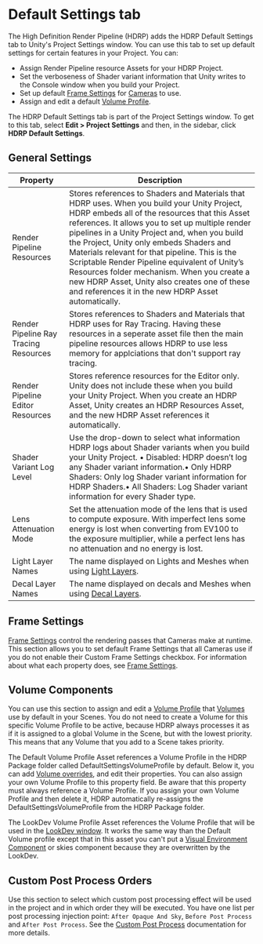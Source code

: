 # Default Settings tab

The High Definition Render Pipeline (HDRP) adds the HDRP Default Settings tab to Unity's Project Settings window. You can use this tab to set up default settings for certain features in your Project. You can:

- Assign Render Pipeline resource Assets for your HDRP Project.
- Set the verboseness of Shader variant information that Unity writes to the Console window when you build your Project.
- Set up default [Frame Settings](Frame-Settings.md) for [Cameras](HDRP-Camera.md) to use.
- Assign and edit a default [Volume Profile](Volume-Profile.md).

The HDRP Default Settings tab is part of the Project Settings window. To get to this tab, select **Edit > Project Settings** and then, in the sidebar, click **HDRP Default Settings**.

## General Settings

| Property                              | Description                                                  |
| ------------------------------------- | ------------------------------------------------------------ |
| Render Pipeline Resources             | Stores references to Shaders and Materials that HDRP uses.  When you build your Unity Project, HDRP embeds all of the resources that this Asset references. It allows you to set up multiple render pipelines in a Unity Project and, when you build the Project, Unity only embeds Shaders and Materials relevant for that pipeline. This is the Scriptable Render Pipeline equivalent of Unity’s Resources folder mechanism. When you create a new HDRP Asset, Unity also creates one of these and references it in the new HDRP Asset automatically. |
| Render Pipeline Ray Tracing Resources | Stores references to Shaders and Materials that HDRP uses for Ray Tracing. Having these resources in a seperate asset file then the main pipeline resources allows HDRP to use less memory for applciations that don't support ray tracing. |
| Render Pipeline Editor Resources      | Stores reference resources for the Editor only. Unity does not include these when you build your Unity Project.  When you create an HDRP Asset, Unity creates an HDRP Resources Asset, and the new HDRP Asset references it automatically. |
| Shader Variant Log Level              | Use the drop-down to select what information HDRP logs about Shader variants when you build your Unity Project. • Disabled: HDRP doesn’t log any Shader variant information.• Only HDRP Shaders: Only log Shader variant information for HDRP Shaders.• All Shaders: Log Shader variant information for every Shader type. |
| Lens Attenuation Mode                 | Set the attenuation mode of the lens that is used to compute exposure. With imperfect lens some energy is lost when converting from EV100 to the exposure multiplier, while a perfect lens has no attenuation and no energy is lost. |
| Light Layer Names                     | The name displayed on Lights and Meshes when using [Light Layers](Light-Layers.md). |
| Decal Layer Names                     | The name displayed on decals and Meshes when using [Decal Layers](Decal.md). |


## Frame Settings

[Frame Settings](Frame-Settings.md) control the rendering passes that Cameras make at runtime. This section allows you to set default Frame Settings that all Cameras use if you do not enable their Custom Frame Settings checkbox. For information about what each property does, see [Frame Settings](Frame-Settings.md).

## Volume Components

You can use this section to assign and edit a [Volume Profile](Volume-Profile.md) that [Volumes](Volumes.md) use by default in your Scenes. You do not need to create a Volume for this specific Volume Profile to be active, because HDRP always processes it as if it is assigned to a global Volume in the Scene, but with the lowest priority. This means that any Volume that you add to a Scene takes priority.

The Default Volume Profile Asset references a Volume Profile in the HDRP Package folder called DefaultSettingsVolumeProfile by default. Below it, you can add [Volume overrides](Volume-Components.md), and edit their properties. You can also assign your own Volume Profile to this property field. Be aware that this property must always reference a Volume Profile. If you assign your own Volume Profile and then delete it, HDRP automatically re-assigns the DefaultSettingsVolumeProfile from the HDRP Package folder.

The LookDev Volume Profile Asset references the Volume Profile that will be used in the [LookDev window](Look-Dev.md). It works the same way than the Default Volume profile except that in this asset you can't put a [Visual Environment Component](Override-Visual-Environment.md) or skies component because they are overwritten by the LookDev.

## Custom Post Process Orders

Use this section to select which custom post processing effect will be used in the project and in which order they will be executed.
You have one list per post processing injection point: `After Opaque And Sky`, `Before Post Process` and `After Post Process`. See the [Custom Post Process](Custom-Post-Process.md) documentation for more details.

